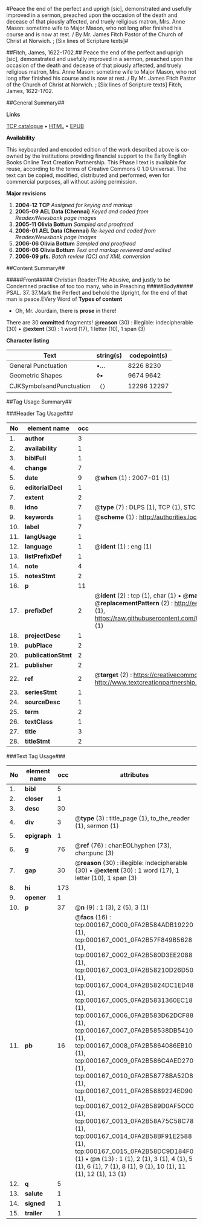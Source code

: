 #Peace the end of the perfect and uprigh [sic], demonstrated and usefully improved in a sermon, preached upon the occasion of the death and decease of that piously affected, and truely religious matron, Mrs. Anne Mason: sometime wife to Major Mason, who not long after finished his course and is now at rest. / By Mr. James Fitch Pastor of the Church of Christ at Norwich. ; [Six lines of Scripture texts]#

##Fitch, James, 1622-1702.##
Peace the end of the perfect and uprigh [sic], demonstrated and usefully improved in a sermon, preached upon the occasion of the death and decease of that piously affected, and truely religious matron, Mrs. Anne Mason: sometime wife to Major Mason, who not long after finished his course and is now at rest. / By Mr. James Fitch Pastor of the Church of Christ at Norwich. ; [Six lines of Scripture texts]
Fitch, James, 1622-1702.

##General Summary##

**Links**

[TCP catalogue](http://www.ota.ox.ac.uk/tcp/)  • 
[HTML](http://tei.it.ox.ac.uk/tcp/Texts-HTML/free/N00/N00113.html)  • 
[EPUB](http://tei.it.ox.ac.uk/tcp/Texts-EPUB/free/N00/N00113.epub)

**Availability**

This keyboarded and encoded edition of the
	       work described above is co-owned by the institutions
	       providing financial support to the Early English Books
	       Online Text Creation Partnership. This Phase I text is
	       available for reuse, according to the terms of Creative
	       Commons 0 1.0 Universal. The text can be copied,
	       modified, distributed and performed, even for
	       commercial purposes, all without asking permission.

**Major revisions**

1. __2004-12__ __TCP__ *Assigned for keying and markup*
1. __2005-09__ __AEL Data (Chennai)__ *Keyed and coded from Readex/Newsbank page images*
1. __2005-11__ __Olivia Bottum__ *Sampled and proofread*
1. __2006-01__ __AEL Data (Chennai)__ *Re-keyed and coded from Readex/Newsbank page images*
1. __2006-06__ __Olivia Bottum__ *Sampled and proofread*
1. __2006-06__ __Olivia Bottum__ *Text and markup reviewed and edited*
1. __2006-09__ __pfs.__ *Batch review (QC) and XML conversion*

##Content Summary##

#####Front#####
Christian Reader:THe Abusive, and justly to be Condemned practise of too too many, who in Preaching 
#####Body#####
PSAL. 37. 37.Mark the Perfect and behold the Upright, for the end of that man is peace.EVery Word of
**Types of content**

  * Oh, Mr. Jourdain, there is **prose** in there!

There are 30 **ommitted** fragments! 
 @__reason__ (30) : illegible: indecipherable (30)  •  @__extent__ (30) : 1 word (17), 1 letter (10), 1 span (3)

**Character listing**


|Text|string(s)|codepoint(s)|
|---|---|---|
|General Punctuation|•…|8226 8230|
|Geometric Shapes|◊▪|9674 9642|
|CJKSymbolsandPunctuation|〈〉|12296 12297|

##Tag Usage Summary##

###Header Tag Usage###

|No|element name|occ|attributes|
|---|---|---|---|
|1.|__author__|3||
|2.|__availability__|1||
|3.|__biblFull__|1||
|4.|__change__|7||
|5.|__date__|9| @__when__ (1) : 2007-01 (1)|
|6.|__editorialDecl__|1||
|7.|__extent__|2||
|8.|__idno__|7| @__type__ (7) : DLPS (1), TCP (1), STC (2), NOTIS (1), IMAGE-SET (1), EVANS-CITATION (1)|
|9.|__keywords__|1| @__scheme__ (1) : http://authorities.loc.gov/ (1)|
|10.|__label__|7||
|11.|__langUsage__|1||
|12.|__language__|1| @__ident__ (1) : eng (1)|
|13.|__listPrefixDef__|1||
|14.|__note__|4||
|15.|__notesStmt__|2||
|16.|__p__|11||
|17.|__prefixDef__|2| @__ident__ (2) : tcp (1), char (1)  •  @__matchPattern__ (2) : ([0-9\-]+):([0-9IVX]+) (1), (.+) (1)  •  @__replacementPattern__ (2) : http://eebo.chadwyck.com/downloadtiff?vid=$1&page=$2 (1), https://raw.githubusercontent.com/textcreationpartnership/Texts/master/tcpchars.xml#$1 (1)|
|18.|__projectDesc__|1||
|19.|__pubPlace__|2||
|20.|__publicationStmt__|2||
|21.|__publisher__|2||
|22.|__ref__|2| @__target__ (2) : https://creativecommons.org/publicdomain/zero/1.0/ (1), http://www.textcreationpartnership.org/docs/. (1)|
|23.|__seriesStmt__|1||
|24.|__sourceDesc__|1||
|25.|__term__|2||
|26.|__textClass__|1||
|27.|__title__|3||
|28.|__titleStmt__|2||


###Text Tag Usage###

|No|element name|occ|attributes|
|---|---|---|---|
|1.|__bibl__|5||
|2.|__closer__|1||
|3.|__desc__|30||
|4.|__div__|3| @__type__ (3) : title_page (1), to_the_reader (1), sermon (1)|
|5.|__epigraph__|1||
|6.|__g__|76| @__ref__ (76) : char:EOLhyphen (73), char:punc (3)|
|7.|__gap__|30| @__reason__ (30) : illegible: indecipherable (30)  •  @__extent__ (30) : 1 word (17), 1 letter (10), 1 span (3)|
|8.|__hi__|173||
|9.|__opener__|1||
|10.|__p__|37| @__n__ (9) : 1 (3), 2 (5), 3 (1)|
|11.|__pb__|16| @__facs__ (16) : tcp:000167_0000_0FA2B584ADB19220 (1), tcp:000167_0001_0FA2B57F849B5628 (1), tcp:000167_0002_0FA2B580D3EE2088 (1), tcp:000167_0003_0FA2B58210D26D50 (1), tcp:000167_0004_0FA2B5824DC1ED48 (1), tcp:000167_0005_0FA2B5831360EC18 (1), tcp:000167_0006_0FA2B583D62DCF88 (1), tcp:000167_0007_0FA2B58538DB5410 (1), tcp:000167_0008_0FA2B5864086EB10 (1), tcp:000167_0009_0FA2B586C4AED270 (1), tcp:000167_0010_0FA2B58778BA52D8 (1), tcp:000167_0011_0FA2B5889224ED90 (1), tcp:000167_0012_0FA2B589D0AF5CC0 (1), tcp:000167_0013_0FA2B58A75C58C78 (1), tcp:000167_0014_0FA2B58BF91E2588 (1), tcp:000167_0015_0FA2B58DC9D184F0 (1)  •  @__n__ (13) : 1 (1), 2 (1), 3 (1), 4 (1), 5 (1), 6 (1), 7 (1), 8 (1), 9 (1), 10 (1), 11 (1), 12 (1), 13 (1)|
|12.|__q__|5||
|13.|__salute__|1||
|14.|__signed__|1||
|15.|__trailer__|1||
